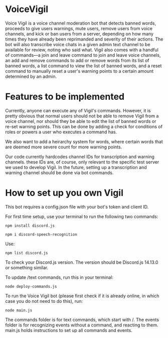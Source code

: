 # VoiceVigil

Voice Vigil is a voice channel moderation bot that detects banned words, proceeds to give users warnings, mute users, remove users from voice channels, and kick or ban users from a server, depending on how many times they have already been reprimanded and severity of their actions. The bot will also transcribe voice chats in a given admin text channel to be available for review, noting who said what. Vigil also comes with a handful of commands—a join and leave command to join and leave voice channels, an add and remove commands to add or remove words from its list of banned words, a list command to view the list of banned words, and a reset command to manually reset a user's warning points to a certain amount determined by an admin. 

# Features to be implemented

Currently, anyone can execute any of Vigil's commands. However, it is pretty obvious that normal users should not be able to remove Vigil from a voice channel, nor should they be able to edit the list of banned words or re-set warning points. This can be done by adding a check for conditions of roles or powers a user who executes a command has. 

We also want to add a heirarchy system for words, where certain words that are deemed more severe count for more warning points. 

Our code currently hardcodes channel IDs for transcription and warning channels. these IDs are, of course, only relevant to the specific test server we used to develop Vigil. In the future, setting up a transcription and warning channel should be done via bot commands. 

# How to set up you own Vigil

This bot requires a config.json file with your bot's token and client ID. 

For first time setup, use your terminal to run the following two commands: 
```
npm install discord.js

npm i discord-speech-recognition
```

Use: 
```
npm list discord.js
```
To check your Discord.js version. The version should be Discord.js 14.13.0 or something similar. 

To update /text commands, run this in your terminal: 
```
node deploy-commands.js
```

To run the Voice Vigil bot (please first check if it is already online, in which case you do not need to do this), run: 
```
node main.js
```

The commands folder is for text commands, which start with /. 
The events folder is for recognizing events without a command, and reacting to them. 
main.js holds instructions to set up all commands and events.